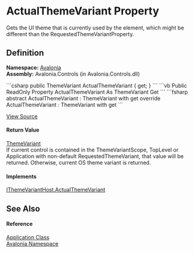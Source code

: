# ActualThemeVariant Property


Gets the UI theme that is currently used by the element, which might be different than the RequestedThemeVariantProperty.



## Definition
**Namespace:** <a href="N_Avalonia">Avalonia</a>  
**Assembly:** Avalonia.Controls (in Avalonia.Controls.dll)

<Tabs groupId="api-code-preview">
<TabItem value="csharp" label="C#">
```csharp
public ThemeVariant ActualThemeVariant { get; }
```
</TabItem>
<TabItem value="vb" label="VB">
```vb
Public ReadOnly Property ActualThemeVariant As ThemeVariant
	Get
```
</TabItem>
<TabItem value="fsharp" label="F#">
```fsharp
abstract ActualThemeVariant : ThemeVariant with get
override ActualThemeVariant : ThemeVariant with get
```
</TabItem>
</Tabs>



<a href="https://github.com/AvaloniaUI/Avalonia/tree/master/src/Avalonia.Controls/Application.cs#L102" title="View the source code">View Source</a>



#### Return Value
<a href="T_Avalonia_Styling_ThemeVariant">ThemeVariant</a>  
If current control is contained in the ThemeVariantScope, TopLevel or Application with non-default RequestedThemeVariant, that value will be returned. Otherwise, current OS theme variant is returned.

#### Implements
<a href="P_Avalonia_Styling_IThemeVariantHost_ActualThemeVariant">IThemeVariantHost.ActualThemeVariant</a>  


## See Also


#### Reference
<a href="T_Avalonia_Application">Application Class</a>  
<a href="N_Avalonia">Avalonia Namespace</a>  

